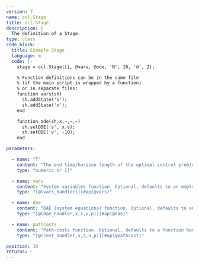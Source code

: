 ```yaml
---
version: 7
name: ocl.Stage
title: ocl.Stage
description: |
  The definition of a Stage.
type: class
code_block:
  title: Example Stage
  language: m
  code: |-
    stage = ocl.Stage([], @vars, @ode, 'N', 10, 'd', 2);

    % Function definitions can be in the same file
    % (if the main script is wrapped by a function)
    % or in separate files:
    function vars(sh)
      sh.addState('s');
      sh.addState('v');
    end

    function ode(sh,x,~,~,~)
      sh.setODE('s', x.v);
      sh.setODE('v', -10);
    end

parameters:

  - name: "T"
    content: "The end time/horizon length of the optimal control problem. If your system equations are expressed as function of an independent variable other than time, `T` represents not the end time but the endpoint of the integration over the independent variable. If you would like to optimize for time, **time optimal control**, pass the empty list `[]`"
    type: "numeric or []"

  - name: vars
    content: "System variables function. Optional, defaults to an empty function handle."
    type: "[@(vars_handler)](#api@vars)"

  - name: dae
    content: "DAE (system equations) function. Optional, defaults to an empty function handle."
    type: "[@(dae_handler,x,z,u,p)](#api@dae)"

  - name: pathcosts
    content: "Path-costs function. Optional, defaults to a function handle returning 0."
    type: "[@(cost_handler,x,z,u,p)](#api@pathcost)"

position: 10
returns: ~
---
```

